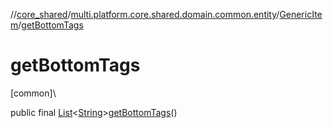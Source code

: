 //[core_shared](../../../index.md)/[multi.platform.core.shared.domain.common.entity](../index.md)/[GenericItem](index.md)/[getBottomTags](get-bottom-tags.md)

# getBottomTags

[common]\

public final [List](https://docs.oracle.com/javase/8/docs/api/java/util/List.html)&lt;[String](https://docs.oracle.com/javase/8/docs/api/java/lang/String.html)&gt;[getBottomTags](get-bottom-tags.md)()
